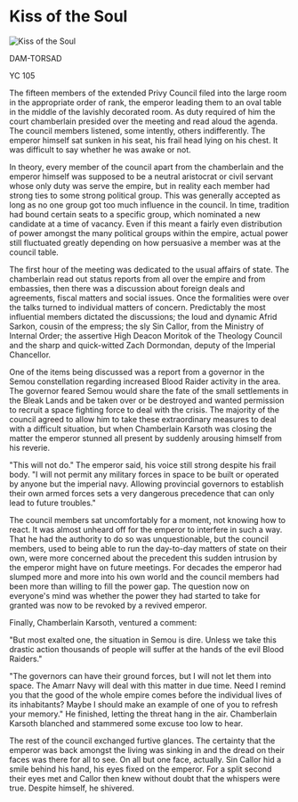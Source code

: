 # Kiss of the Soul

![Kiss of the Soul](images/emp.jpg)
<p>
	DAM-TORSAD</p>
<p>
	YC 105</p>
<p>
	The fifteen members of the extended Privy Council filed into the large room in the appropriate order of rank, the emperor leading them to an oval table in the middle of the lavishly decorated room. As duty required of him the court chamberlain presided over the meeting and read aloud the agenda. The council members listened, some intently, others indifferently. The emperor himself sat sunken in his seat, his frail head lying on his chest. It was difficult to say whether he was awake or not.</p>
<p>
	In theory, every member of the council apart from the chamberlain and the emperor himself was supposed to be a neutral aristocrat or civil servant whose only duty was serve the empire, but in reality each member had strong ties to some strong political group. This was generally accepted as long as no one group got too much influence in the council. In time, tradition had bound certain seats to a specific group, which nominated a new candidate at a time of vacancy. Even if this meant a fairly even distribution of power amongst the many political groups within the empire, actual power still fluctuated greatly depending on how persuasive a member was at the council table.</p>
<p>
	The first hour of the meeting was dedicated to the usual affairs of state. The chamberlain read out status reports from all over the empire and from embassies, then there was a discussion about foreign deals and agreements, fiscal matters and social issues. Once the formalities were over the talks turned to individual matters of concern. Predictably the most influential members dictated the discussions; the loud and dynamic Afrid Sarkon, cousin of the empress; the sly Sin Callor, from the Ministry of Internal Order; the assertive High Deacon Moritok of the Theology Council and the sharp and quick-witted Zach Dormondan, deputy of the Imperial Chancellor.</p>
<p>
	One of the items being discussed was a report from a governor in the Semou constellation regarding increased Blood Raider activity in the area. The governor feared Semou would share the fate of the small settlements in the Bleak Lands and be taken over or be destroyed and wanted permission to recruit a space fighting force to deal with the crisis. The majority of the council agreed to allow him to take these extraordinary measures to deal with a difficult situation, but when Chamberlain Karsoth was closing the matter the emperor stunned all present by suddenly arousing himself from his reverie.</p>
<p>
	"This will not do." The emperor said, his voice still strong despite his frail body. "I will not permit any military forces in space to be built or operated by anyone but the imperial navy. Allowing provincial governors to establish their own armed forces sets a very dangerous precedence that can only lead to future troubles."</p>
<p>
	The council members sat uncomfortably for a moment, not knowing how to react. It was almost unheard off for the emperor to interfere in such a way. That he had the authority to do so was unquestionable, but the council members, used to being able to run the day-to-day matters of state on their own, were more concerned about the precedent this sudden intrusion by the emperor might have on future meetings. For decades the emperor had slumped more and more into his own world and the council members had been more than willing to fill the power gap. The question now on everyone's mind was whether the power they had started to take for granted was now to be revoked by a revived emperor.</p>
<p>
	Finally, Chamberlain Karsoth, ventured a comment:</p>
<p>
	"But most exalted one, the situation in Semou is dire. Unless we take this drastic action thousands of people will suffer at the hands of the evil Blood Raiders."</p>
<p>
	"The governors can have their ground forces, but I will not let them into space. The Amarr Navy will deal with this matter in due time. Need I remind you that the good of the whole empire comes before the individual lives of its inhabitants? Maybe I should make an example of one of you to refresh your memory." He finished, letting the threat hang in the air. Chamberlain Karsoth blanched and stammered some excuse too low to hear.</p>
<p>
	The rest of the council exchanged furtive glances. The certainty that the emperor was back amongst the living was sinking in and the dread on their faces was there for all to see. On all but one face, actually. Sin Callor hid a smile behind his hand, his eyes fixed on the emperor. For a split second their eyes met and Callor then knew without doubt that the whispers were true. Despite himself, he shivered.</p>

                            
                        
